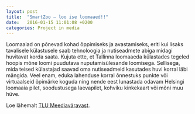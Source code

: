 ```yaml
---
layout: post
title:  "SmartZoo – loo ise loomaaed!!"
date:   2016-01-15 11:01:08 +0200
categories: Project in media
---
```

Loomaaiad on põnevad kohad õppimiseks ja avastamiseks, eriti kui lisaks tavalisele külastusele saab tehnoloogia ja nutiseadmete abiga midagi huvitavat korda saata. Kujuta ette, et Tallinna loomaaeda külastades tegeled hoopis mõne loomi puudutava nuputamisülesande loomisega. Sellisega, mida teised külastajad saavad oma nutiseadmeid kasutades huvi korral läbi mängida. Veel enam, eduka lahenduse korral õnnestuks punkte või virtuaalseid õpimärke koguda ning nende eest lunastada odavam Helsingi loomaaia pilet, soodustusega laevapilet, kohviku kinkekaart või mõni muu hüve.

Loe lähemalt [TLU Meediaväravast][tlu-meediavarav].

[tlu-meediavarav]: http://meedia.tlu.ee/index.php/smartzoo-loo-ise-loomaaed/
